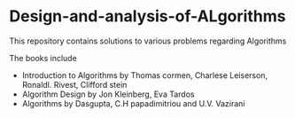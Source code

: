 # Design-and-analysis-of-ALgorithms
This repository contains solutions to various problems regarding Algorithms

The books include
- Introduction to Algorithms by Thomas cormen, Charlese Leiserson, Ronaldl. Rivest, Clifford stein
- Algorithm Design by Jon Kleinberg, Eva Tardos
- Algorithms by Dasgupta, C.H papadimitriou and U.V. Vazirani
